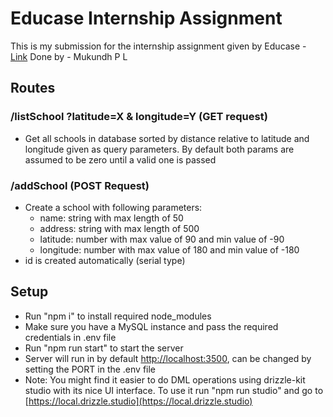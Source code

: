 # Educase Internship Assignment 

This is my submission for the internship assignment given by Educase - [Link](https://forms.office.com/pages/responsepage.aspx?id=Nf87G5TqKE2JRrIiSJ10xoaKXKtohGpMiJCUYBuwggJUQjVSNERUWUVWSkVITVY0VEJJRTYwNENINC4u&route=shorturl)
Done by - Mukundh P L

## Routes

###  /listSchool ?latitude=X & longitude=Y (GET request)
    
- Get all schools in database sorted by distance relative to latitude and longitude given as query parameters. By default both params are assumed to be zero until a valid one is passed

### /addSchool (POST Request)
- Create a school with following parameters:
    - name: string with max length of 50
    - address: string with max length of 500
    - latitude: number with max value of 90 and min value of -90
    - longitude: number with max value of 180 and min value of -180
- id is created automatically (serial type)

## Setup


- Run "npm i" to install required node_modules 
- Make sure you have a MySQL instance and pass the required credentials in .env file
- Run "npm run start" to  start the server
- Server will run in by default [http://localhost:3500](http://localhost:3500), can be changed by setting the PORT in the .env file
- Note: You might find it easier to do DML operations using drizzle-kit studio with its nice UI interface. To use it run "npm run studio" and go to [https://local.drizzle.studio](https://local.drizzle.studio)

